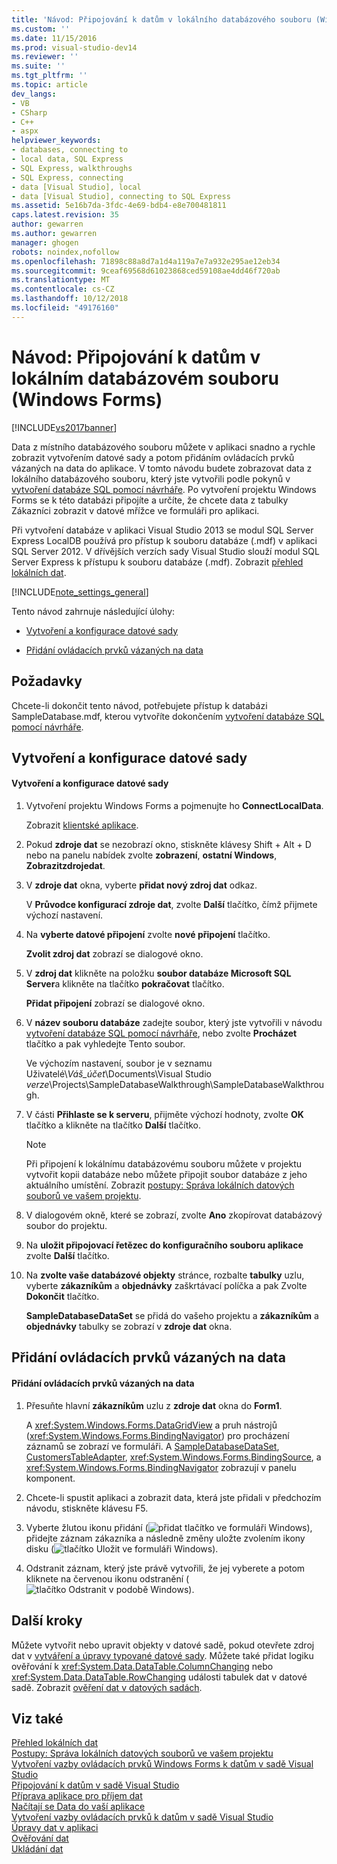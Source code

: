 ```yaml
---
title: 'Návod: Připojování k datům v lokálního databázového souboru (Windows Forms) | Dokumentace Microsoftu'
ms.custom: ''
ms.date: 11/15/2016
ms.prod: visual-studio-dev14
ms.reviewer: ''
ms.suite: ''
ms.tgt_pltfrm: ''
ms.topic: article
dev_langs:
- VB
- CSharp
- C++
- aspx
helpviewer_keywords:
- databases, connecting to
- local data, SQL Express
- SQL Express, walkthroughs
- SQL Express, connecting
- data [Visual Studio], local
- data [Visual Studio], connecting to SQL Express
ms.assetid: 5e16b7da-3fdc-4e69-bdb4-e8e700481811
caps.latest.revision: 35
author: gewarren
ms.author: gewarren
manager: ghogen
robots: noindex,nofollow
ms.openlocfilehash: 71898c88a8d7a1d4a119a7e7a932e295ae12eb34
ms.sourcegitcommit: 9ceaf69568d61023868ced59108ae4dd46f720ab
ms.translationtype: MT
ms.contentlocale: cs-CZ
ms.lasthandoff: 10/12/2018
ms.locfileid: "49176160"
---
```

# <a name="walkthrough-connecting-to-data-in-a-local-database-file-windows-forms"></a>Návod: Připojování k datům v lokálním databázovém souboru (Windows Forms)
[!INCLUDE[vs2017banner](../includes/vs2017banner.md)]

Data z místního databázového souboru můžete v aplikaci snadno a rychle zobrazit vytvořením datové sady a potom přidáním ovládacích prvků vázaných na data do aplikace. V tomto návodu budete zobrazovat data z lokálního databázového souboru, který jste vytvořili podle pokynů v [vytvoření databáze SQL pomocí návrháře](../data-tools/create-a-sql-database-by-using-a-designer.md). Po vytvoření projektu Windows Forms se k této databázi připojíte a určíte, že chcete data z tabulky Zákazníci zobrazit v datové mřížce ve formuláři pro aplikaci.  
  
 Při vytvoření databáze v aplikaci Visual Studio 2013 se modul SQL Server Express LocalDB používá pro přístup k souboru databáze (.mdf) v aplikaci SQL Server 2012. V dřívějších verzích sady Visual Studio slouží modul SQL Server Express k přístupu k souboru databáze (.mdf). Zobrazit [přehled lokálních dat](../data-tools/local-data-overview.md).  
  
 [!INCLUDE[note_settings_general](../includes/note-settings-general-md.md)]  
  
 Tento návod zahrnuje následující úlohy:  
  
-   [Vytvoření a konfigurace datové sady](../data-tools/walkthrough-connecting-to-data-in-a-local-database-file-windows-forms.md#BKMK_CreateDataset)  
  
-   [Přidání ovládacích prvků vázaných na data](../data-tools/walkthrough-connecting-to-data-in-a-local-database-file-windows-forms.md#BKMK_AddCtrls)  
  
## <a name="prerequisites"></a>Požadavky  
 Chcete-li dokončit tento návod, potřebujete přístup k databázi SampleDatabase.mdf, kterou vytvoříte dokončením [vytvoření databáze SQL pomocí návrháře](../data-tools/create-a-sql-database-by-using-a-designer.md).  
  
##  <a name="BKMK_CreateDataset"></a> Vytvoření a konfigurace datové sady  
  
#### <a name="to-create-and-configure-a-dataset"></a>Vytvoření a konfigurace datové sady  
  
1.  Vytvoření projektu Windows Forms a pojmenujte ho **ConnectLocalData**.  
  
     Zobrazit [klientské aplikace](http://msdn.microsoft.com/library/2dfb50b7-5af2-4e12-9bbb-c5ade0e39a68).  
  
2.  Pokud **zdroje dat** se nezobrazí okno, stiskněte klávesy Shift + Alt + D nebo na panelu nabídek zvolte **zobrazení**, **ostatní Windows**, **Zobrazitzdrojedat**.  
  
3.  V **zdroje dat** okna, vyberte **přidat nový zdroj dat** odkaz.  
  
     V **Průvodce konfigurací zdroje dat**, zvolte **Další** tlačítko, čímž přijmete výchozí nastavení.  
  
4.  Na **vyberte datové připojení** zvolte **nové připojení** tlačítko.  
  
     **Zvolit zdroj dat** zobrazí se dialogové okno.  
  
5.  V **zdroj dat** klikněte na položku **soubor databáze Microsoft SQL Server**a klikněte na tlačítko **pokračovat** tlačítko.  
  
     **Přidat připojení** zobrazí se dialogové okno.  
  
6.  V **název souboru databáze** zadejte soubor, který jste vytvořili v návodu [vytvoření databáze SQL pomocí návrháře](../data-tools/create-a-sql-database-by-using-a-designer.md), nebo zvolte **Procházet** tlačítko a pak vyhledejte Tento soubor.  
  
     Ve výchozím nastavení, soubor je v seznamu Uživatelé\\*Váš_účet*\Documents\Visual Studio *verze*\Projects\SampleDatabaseWalkthrough\SampleDatabaseWalkthrough.  
  
7.  V části **Přihlaste se k serveru**, přijměte výchozí hodnoty, zvolte **OK** tlačítko a klikněte na tlačítko **Další** tlačítko.  
  
    > [!NOTE]
    >  Při připojení k lokálnímu databázovému souboru můžete v projektu vytvořit kopii databáze nebo můžete připojit soubor databáze z jeho aktuálního umístění. Zobrazit [postupy: Správa lokálních datových souborů ve vašem projektu](../data-tools/how-to-manage-local-data-files-in-your-project.md).  
  
8.  V dialogovém okně, které se zobrazí, zvolte **Ano** zkopírovat databázový soubor do projektu.  
  
9. Na **uložit připojovací řetězec do konfiguračního souboru aplikace** zvolte **Další** tlačítko.  
  
10. Na **zvolte vaše databázové objekty** stránce, rozbalte **tabulky** uzlu, vyberte **zákazníkům** a **objednávky** zaškrtávací políčka a pak Zvolte **Dokončit** tlačítko.  
  
     **SampleDatabaseDataSet** se přidá do vašeho projektu a **zákazníkům** a **objednávky** tabulky se zobrazí v **zdroje dat** okna.  
  
##  <a name="BKMK_AddCtrls"></a> Přidání ovládacích prvků vázaných na data  
  
#### <a name="to-add-data-bound-controls"></a>Přidání ovládacích prvků vázaných na data  
  
1.  Přesuňte hlavní **zákazníkům** uzlu z **zdroje dat** okna do **Form1**.  
  
     A <xref:System.Windows.Forms.DataGridView> a pruh nástrojů (<xref:System.Windows.Forms.BindingNavigator>) pro procházení záznamů se zobrazí ve formuláři. A [SampleDatabaseDataSet](../data-tools/dataset-tools-in-visual-studio.md), [CustomersTableAdapter](../data-tools/tableadapter-overview.md), <xref:System.Windows.Forms.BindingSource>, a <xref:System.Windows.Forms.BindingNavigator> zobrazují v panelu komponent.  
  
2.  Chcete-li spustit aplikaci a zobrazit data, která jste přidali v předchozím návodu, stiskněte klávesu F5.  
  
3.  Vyberte žlutou ikonu přidání (![přidat tlačítko ve formuláři Windows](../data-tools/media/addrecord.png "AddRecord")), přidejte záznam zákazníka a následně změny uložte zvolením ikony disku (![tlačítko Uložit ve formuláři Windows](../data-tools/media/saveinwf.png "SaveInWF")).  
  
4.  Odstranit záznam, který jste právě vytvořili, že jej vyberete a potom kliknete na červenou ikonu odstranění (![tlačítko Odstranit v podobě Windows](../data-tools/media/deleterecord.png "OdstranitZáznam")).  
  
## <a name="next-steps"></a>Další kroky  
 Můžete vytvořit nebo upravit objekty v datové sadě, pokud otevřete zdroj dat v [vytváření a úpravy typované datové sady](../data-tools/creating-and-editing-typed-datasets.md). Můžete také přidat logiku ověřování k <xref:System.Data.DataTable.ColumnChanging> nebo <xref:System.Data.DataTable.RowChanging> události tabulek dat v datové sadě. Zobrazit [ověření dat v datových sadách](../data-tools/validate-data-in-datasets.md).  
  
## <a name="see-also"></a>Viz také  
 [Přehled lokálních dat](../data-tools/local-data-overview.md)   
 [Postupy: Správa lokálních datových souborů ve vašem projektu](../data-tools/how-to-manage-local-data-files-in-your-project.md)   
 [Vytvoření vazby ovládacích prvků Windows Forms k datům v sadě Visual Studio](../data-tools/bind-windows-forms-controls-to-data-in-visual-studio.md)   
 [Připojování k datům v sadě Visual Studio](../data-tools/connecting-to-data-in-visual-studio.md)   
 [Příprava aplikace pro příjem dat](http://msdn.microsoft.com/library/c17bdb7e-c234-4f2f-9582-5e55c27356ad)   
 [Načítají se Data do vaší aplikace](../data-tools/fetching-data-into-your-application.md)   
 [Vytvoření vazby ovládacích prvků k datům v sadě Visual Studio](../data-tools/bind-controls-to-data-in-visual-studio.md)   
 [Úpravy dat v aplikaci](../data-tools/editing-data-in-your-application.md)   
 [Ověřování dat](http://msdn.microsoft.com/library/b3a9ee4e-5d4d-4411-9c56-c811f2b4ee7e)   
 [Ukládání dat](../data-tools/saving-data.md)
